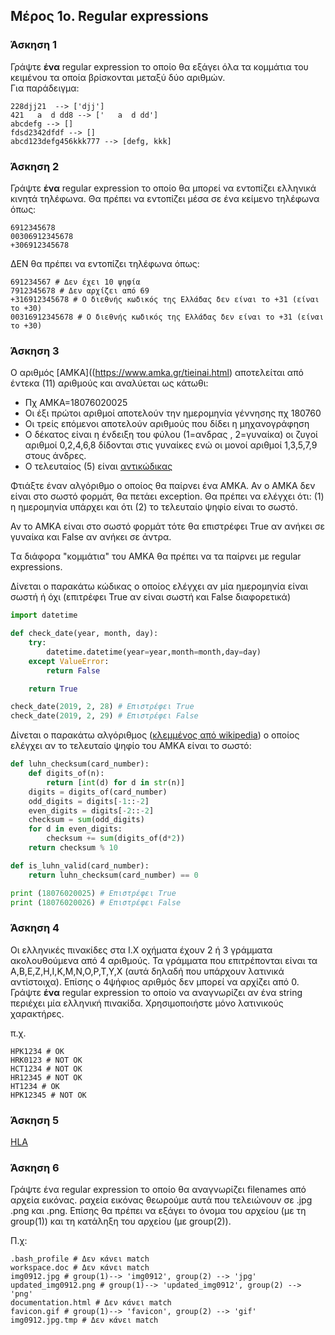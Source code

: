 
## Μέρος 1ο. Regular expressions

### Άσκηση 1

Γράψτε **ένα** regular expression το οποίο θα εξάγει όλα τα κομμάτια του κειμένου τα οποία βρίσκονται μεταξύ δύο αριθμών.  
Για παράδειγμα:

```
228djj21  --> ['djj']
421   a  d dd8 --> ['   a  d dd']
abcdefg --> []
fdsd2342dfdf --> []
abcd123defg456kkk777 --> [defg, kkk]
```

### Άσκηση 2
Γράψτε **ένα** regular expression το οποίο θα μπορεί να εντοπίζει ελληνικά κινητά τηλέφωνα. Θα πρέπει να εντοπίζει μέσα σε ένα κείμενο τηλέφωνα όπως:

```
6912345678
00306912345678
+306912345678
```
ΔΕΝ θα πρέπει να εντοπίζει τηλέφωνα όπως:

```
691234567 # Δεν έχει 10 ψηφία
7912345678 # Δεν αρχίζει από 69
+316912345678 # Ο διεθνής κωδικός της Ελλάδας δεν είναι το +31 (είναι το +30)
00316912345678 # Ο διεθνής κωδικός της Ελλάδας δεν είναι το +31 (είναι το +30)
```

### Άσκηση 3
Ο αριθμός [ΑΜΚΑ]((https://www.amka.gr/tieinai.html) αποτελείται από έντεκα (11) αριθμούς και αναλύεται ως κάτωθι:
* Πχ ΑΜΚΑ=18076020025 
* Οι έξι πρώτοι αριθμοί αποτελούν την ημερομηνία γέννησης πχ  180760
* Οι τρείς επόμενοι αποτελούν αριθμούς που δίδει η μηχανογράφηση 
* Ο δέκατος είναι η ένδειξη του φύλου (1=ανδρας , 2=γυναίκα) οι ζυγοί αριθμοί 0,2,4,6,8 δίδονται στις γυναίκες ενώ οι μονοί αριθμοί 1,3,5,7,9 στους άνδρες. 
* Ο τελευταίος (5) είναι [αντικώδικας](https://el.wikipedia.org/wiki/%CE%91%CE%BB%CE%B3%CF%8C%CF%81%CE%B9%CE%B8%CE%BC%CE%BF%CF%82_%CF%84%CE%BF%CF%85_%CE%9B%CE%BF%CF%85%CE%BD) 

Φτιάξτε έναν αλγόριθμο ο οποίος θα παίρνει ένα AMKA. Αν ο ΑΜΚΑ δεν είναι στο σωστό φορμάτ, θα πετάει exception. 
Θα πρέπει να ελέγχει ότι: (1) η ημερομηνία υπάρχει και ότι (2) το τελευταίο ψηφίο είναι το σωστό. 

Αν το ΑΜΚΑ είναι στο σωστό φορμάτ τότε θα επιστρέφει True αν ανήκει σε γυναίκα και False αν ανήκει σε άντρα.

Tα διάφορα "κομμάτια" του ΑΜΚΑ θα πρέπει να τα παίρνει με regular expressions.

Δίνεται ο παρακάτω κώδικας ο οποίoς ελέγχει αν μία ημερομηνία είναι σωστή ή όχι (επιτρέφει True αν είναι σωστή και False διαφορετικά)

```python
import datetime

def check_date(year, month, day):
	try:
		datetime.datetime(year=year,month=month,day=day)
	except ValueError:
		return False

	return True

check_date(2019, 2, 28) # Επιστρέφει True
check_date(2019, 2, 29) # Επιστρέφει False
```

Δίνεται ο παρακάτω αλγόριθμος ([κλεμμένος από wikipedia](https://el.wikipedia.org/wiki/%CE%91%CE%BB%CE%B3%CF%8C%CF%81%CE%B9%CE%B8%CE%BC%CE%BF%CF%82_%CF%84%CE%BF%CF%85_%CE%9B%CE%BF%CF%85%CE%BD)) ο οποίος ελέγχει αν το τελευταίο ψηφίο του AMKA είναι το σωστό:

```python
def luhn_checksum(card_number):
    def digits_of(n):
        return [int(d) for d in str(n)]
    digits = digits_of(card_number)
    odd_digits = digits[-1::-2]
    even_digits = digits[-2::-2]
    checksum = sum(odd_digits)
    for d in even_digits:
        checksum += sum(digits_of(d*2))
    return checksum % 10

def is_luhn_valid(card_number):
    return luhn_checksum(card_number) == 0

print (18076020025) # Επιστρέφει True
print (18076020026) # Επιστρέφει False
```

### Άσκηση 4
Οι ελληνικές πινακίδες στα Ι.Χ οχήματα έχουν 2 ή 3 γράμματα ακολουθούμενα από 4 αριθμούς. Τα γράμματα που επιτρέπονται είναι τα Α,Β,Ε,Ζ,Η,Ι,Κ,Μ,Ν,Ο,Ρ,Τ,Υ,Χ (αυτά δηλαδή που υπάρχουν λατινικά αντίστοιχα). Επίσης ο 4ψήφιος αριθμός δεν μπορεί να αρχίζει από 0. Γράψτε **ένα** regular expression το οποίο να αναγνωρίζει αν ένα string περιέχει μία ελληνική πινακίδα. Χρησιμοποιήστε μόνο λατινικούς χαρακτήρες.

π.χ.
```
HPK1234 # OK
HRK0123 # NOT OK 
HCT1234 # NOT OK
HR12345 # NOT OK
HT1234 # OK 
ΗΡΚ12345 # ΝΟΤ ΟΚ
```

### Άσκηση 5
[HLA](https://en.wikipedia.org/wiki/History_and_naming_of_human_leukocyte_antigens)

### Άσκηση 6
Γράψτε ένα regular expression το οποίο θα αναγνωρίζει filenames από αρχεία εικόνας. ραχεία εικόνας θεωρούμε αυτά που τελειώνουν σε .jpg .png και .png. Επίσης θα πρέπει να εξάγει το όνομα του αρχείου (με τη group(1)) και τη κατάληξη του αρχείου (με group(2)).

Π.χ:
```
.bash_profile # Δεν κάνει match
workspace.doc # Δεν κάνει match
img0912.jpg # group(1)--> 'img0912', group(2) --> 'jpg'
updated_img0912.png # group(1)--> 'updated_img0912', group(2) --> 'png'
documentation.html # Δεν κάνει match
favicon.gif # group(1)--> 'favicon', group(2) --> 'gif'
img0912.jpg.tmp # Δεν κάνει match
```



